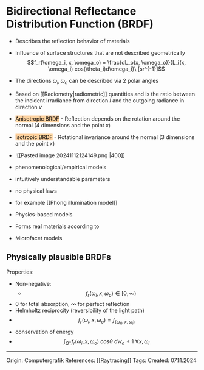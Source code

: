 # Bidirectional Reflectance Distribution Function (BRDF)

- Describes the reflection behavior of materials 
- Influence of surface structures that are not described geometrically
$$f_r(\omega_i, x, \omega_o) = \frac{dL_o(x, \omega_o)}{L_i(x, \omega_i) cos(\theta_i)d\omega_i}\ [sr^{-1}]$$

- The directions $\omega_i, \omega_o$ can be described via 2 polar angles
- Based on [[Radiometry|radiometric]] quantities and is the ratio between the incident irradiance from direction $l$ and the outgoing radiance in direction $v$

- <mark style="background: #FFB86CA6;">Anisotropic BRDF</mark> - Reflection depends on the rotation around the normal (4 dimensions and the point $x$)
- <mark style="background: #FFB86CA6;">Isotropic BRDF</mark> - Rotational invariance around the normal (3 dimensions and the point $x$)

- ![[Pasted image 20241112124149.png |400]]

- phenomenological/empirical models
- intuitively understandable parameters
- no physical laws
- for example [[Phong illumination model]]
- Physics-based models
- Forms real materials according to
- Microfacet models

## Physically plausible BRDFs

Properties:
- Non-negative:
	- $$f_r(\omega_i, x, \omega_o)\in[0; \infty)$$
- $0$ for total absorption, $\infty$ for perfect reflection
- Helmholtz reciprocity (reversibility of the light path)
- $$f_r(\omega_i, x, \omega_o) = f_(\omega_0, x, \omega_i)$$
- conservation of energy
- $$\int_{\Omega^+} f_r(\omega_i, x, \omega_o)\ cos\theta\ dw_o \leq 1\ \forall x, \omega_i$$

---

Origin: Computergrafik
References: [[Raytracing]]
Tags: 
Created: 07.11.2024

